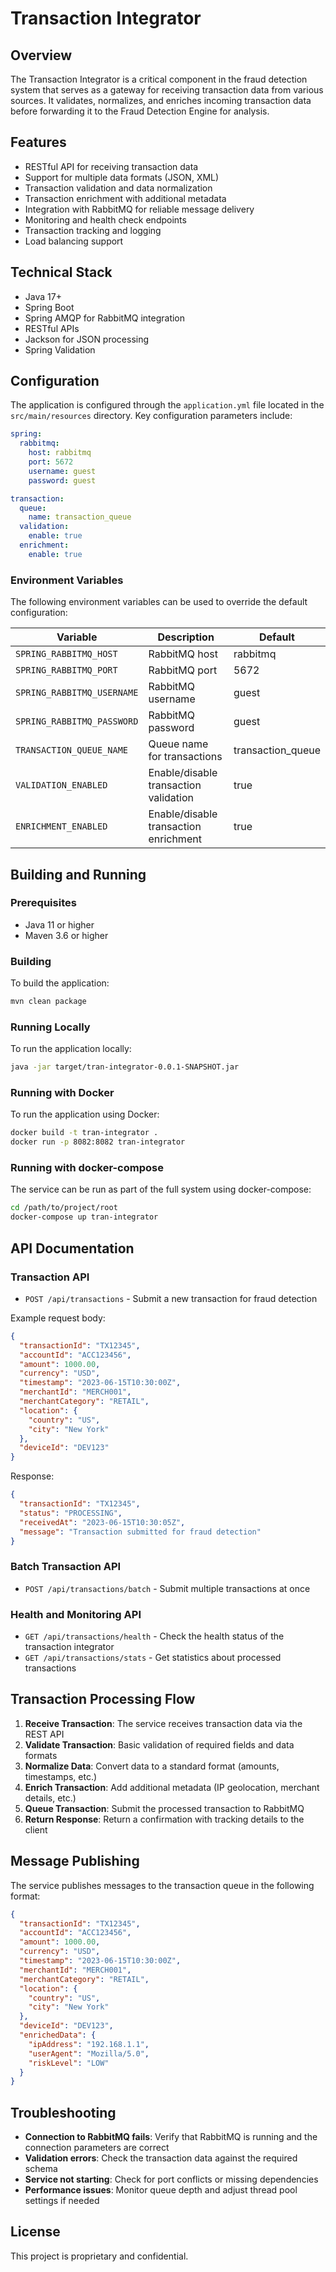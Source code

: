 # Transaction Integrator

## Overview
The Transaction Integrator is a critical component in the fraud detection system that serves as a gateway for receiving transaction data from various sources. It validates, normalizes, and enriches incoming transaction data before forwarding it to the Fraud Detection Engine for analysis.

## Features
- RESTful API for receiving transaction data
- Support for multiple data formats (JSON, XML)
- Transaction validation and data normalization
- Transaction enrichment with additional metadata
- Integration with RabbitMQ for reliable message delivery
- Monitoring and health check endpoints
- Transaction tracking and logging
- Load balancing support

## Technical Stack
- Java 17+
- Spring Boot
- Spring AMQP for RabbitMQ integration
- RESTful APIs
- Jackson for JSON processing
- Spring Validation

## Configuration
The application is configured through the `application.yml` file located in the `src/main/resources` directory. Key configuration parameters include:

```yaml
spring:
  rabbitmq:
    host: rabbitmq
    port: 5672
    username: guest
    password: guest

transaction:
  queue:
    name: transaction_queue
  validation:
    enable: true
  enrichment:
    enable: true
```

### Environment Variables
The following environment variables can be used to override the default configuration:

| Variable | Description | Default |
|----------|-------------|---------|
| `SPRING_RABBITMQ_HOST` | RabbitMQ host | rabbitmq |
| `SPRING_RABBITMQ_PORT` | RabbitMQ port | 5672 |
| `SPRING_RABBITMQ_USERNAME` | RabbitMQ username | guest |
| `SPRING_RABBITMQ_PASSWORD` | RabbitMQ password | guest |
| `TRANSACTION_QUEUE_NAME` | Queue name for transactions | transaction_queue |
| `VALIDATION_ENABLED` | Enable/disable transaction validation | true |
| `ENRICHMENT_ENABLED` | Enable/disable transaction enrichment | true |

## Building and Running

### Prerequisites
- Java 11 or higher
- Maven 3.6 or higher

### Building
To build the application:

```bash
mvn clean package
```

### Running Locally
To run the application locally:

```bash
java -jar target/tran-integrator-0.0.1-SNAPSHOT.jar
```

### Running with Docker
To run the application using Docker:

```bash
docker build -t tran-integrator .
docker run -p 8082:8082 tran-integrator
```

### Running with docker-compose
The service can be run as part of the full system using docker-compose:

```bash
cd /path/to/project/root
docker-compose up tran-integrator
```

## API Documentation

### Transaction API
- `POST /api/transactions` - Submit a new transaction for fraud detection

Example request body:
```json
{
  "transactionId": "TX12345",
  "accountId": "ACC123456",
  "amount": 1000.00,
  "currency": "USD",
  "timestamp": "2023-06-15T10:30:00Z",
  "merchantId": "MERCH001",
  "merchantCategory": "RETAIL",
  "location": {
    "country": "US",
    "city": "New York"
  },
  "deviceId": "DEV123"
}
```

Response:
```json
{
  "transactionId": "TX12345",
  "status": "PROCESSING",
  "receivedAt": "2023-06-15T10:30:05Z",
  "message": "Transaction submitted for fraud detection"
}
```

### Batch Transaction API
- `POST /api/transactions/batch` - Submit multiple transactions at once

### Health and Monitoring API
- `GET /api/transactions/health` - Check the health status of the transaction integrator
- `GET /api/transactions/stats` - Get statistics about processed transactions

## Transaction Processing Flow

1. **Receive Transaction**: The service receives transaction data via the REST API
2. **Validate Transaction**: Basic validation of required fields and data formats
3. **Normalize Data**: Convert data to a standard format (amounts, timestamps, etc.)
4. **Enrich Transaction**: Add additional metadata (IP geolocation, merchant details, etc.)
5. **Queue Transaction**: Submit the processed transaction to RabbitMQ
6. **Return Response**: Return a confirmation with tracking details to the client

## Message Publishing

The service publishes messages to the transaction queue in the following format:

```json
{
  "transactionId": "TX12345",
  "accountId": "ACC123456",
  "amount": 1000.00,
  "currency": "USD",
  "timestamp": "2023-06-15T10:30:00Z",
  "merchantId": "MERCH001",
  "merchantCategory": "RETAIL",
  "location": {
    "country": "US",
    "city": "New York"
  },
  "deviceId": "DEV123",
  "enrichedData": {
    "ipAddress": "192.168.1.1",
    "userAgent": "Mozilla/5.0",
    "riskLevel": "LOW"
  }
}
```

## Troubleshooting
- **Connection to RabbitMQ fails**: Verify that RabbitMQ is running and the connection parameters are correct
- **Validation errors**: Check the transaction data against the required schema
- **Service not starting**: Check for port conflicts or missing dependencies
- **Performance issues**: Monitor queue depth and adjust thread pool settings if needed

## License
This project is proprietary and confidential. 